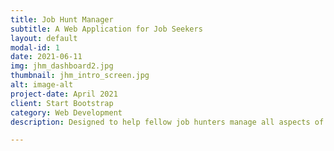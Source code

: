```yaml
---
title: Job Hunt Manager
subtitle: A Web Application for Job Seekers
layout: default
modal-id: 1
date: 2021-06-11
img: jhm_dashboard2.jpg
thumbnail: jhm_intro_screen.jpg
alt: image-alt
project-date: April 2021
client: Start Bootstrap
category: Web Development
description: Designed to help fellow job hunters manage all aspects of the job hunt process, all in 1 place. Store all your job applications, upcoming interviews, interview preparation, notes, and your professional contacts (individual & business). 

---
```


